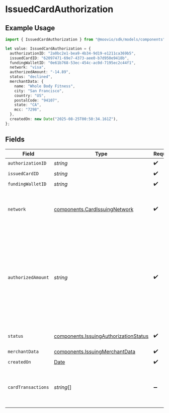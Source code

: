 # IssuedCardAuthorization

## Example Usage

```typescript
import { IssuedCardAuthorization } from "@moovio/sdk/models/components";

let value: IssuedCardAuthorization = {
  authorizationID: "2a0bc2e1-bea9-4b34-9d19-e1211ca369b5",
  issuedCardID: "62097471-69e7-4373-aee0-b7d950e9418b",
  fundingWalletID: "0e61b768-53ec-454c-ac0d-7195ec2c44f1",
  network: "visa",
  authorizedAmount: "-14.89",
  status: "declined",
  merchantData: {
    name: "Whole Body Fitness",
    city: "San Francisco",
    country: "US",
    postalCode: "94107",
    state: "CA",
    mcc: "7298",
  },
  createdOn: new Date("2025-08-25T00:50:34.161Z"),
};
```

## Fields

| Field                                                                                                                                        | Type                                                                                                                                         | Required                                                                                                                                     | Description                                                                                                                                  | Example                                                                                                                                      |
| -------------------------------------------------------------------------------------------------------------------------------------------- | -------------------------------------------------------------------------------------------------------------------------------------------- | -------------------------------------------------------------------------------------------------------------------------------------------- | -------------------------------------------------------------------------------------------------------------------------------------------- | -------------------------------------------------------------------------------------------------------------------------------------------- |
| `authorizationID`                                                                                                                            | *string*                                                                                                                                     | :heavy_check_mark:                                                                                                                           | N/A                                                                                                                                          |                                                                                                                                              |
| `issuedCardID`                                                                                                                               | *string*                                                                                                                                     | :heavy_check_mark:                                                                                                                           | N/A                                                                                                                                          |                                                                                                                                              |
| `fundingWalletID`                                                                                                                            | *string*                                                                                                                                     | :heavy_check_mark:                                                                                                                           | N/A                                                                                                                                          |                                                                                                                                              |
| `network`                                                                                                                                    | [components.CardIssuingNetwork](../../models/components/cardissuingnetwork.md)                                                               | :heavy_check_mark:                                                                                                                           | The name of the network a card transaction is routed through.                                                                                |                                                                                                                                              |
| `authorizedAmount`                                                                                                                           | *string*                                                                                                                                     | :heavy_check_mark:                                                                                                                           | A decimal-formatted numerical string that represents up to 2 decimal place precision. In USD for example, 12.34 is $12.34 and 0.99 is $0.99. | -14.89                                                                                                                                       |
| `status`                                                                                                                                     | [components.IssuingAuthorizationStatus](../../models/components/issuingauthorizationstatus.md)                                               | :heavy_check_mark:                                                                                                                           | Status of a card issuing authorization.                                                                                                      |                                                                                                                                              |
| `merchantData`                                                                                                                               | [components.IssuingMerchantData](../../models/components/issuingmerchantdata.md)                                                             | :heavy_check_mark:                                                                                                                           | N/A                                                                                                                                          |                                                                                                                                              |
| `createdOn`                                                                                                                                  | [Date](https://developer.mozilla.org/en-US/docs/Web/JavaScript/Reference/Global_Objects/Date)                                                | :heavy_check_mark:                                                                                                                           | N/A                                                                                                                                          |                                                                                                                                              |
| `cardTransactions`                                                                                                                           | *string*[]                                                                                                                                   | :heavy_minus_sign:                                                                                                                           | List of card transaction IDs associated with this authorization.                                                                             |                                                                                                                                              |